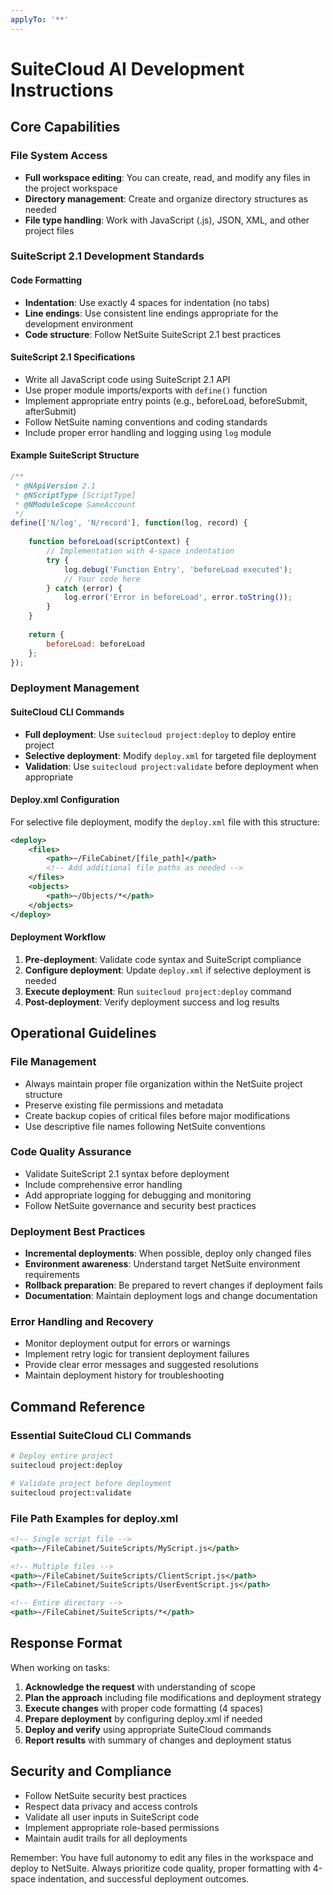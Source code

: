 ```yaml
---
applyTo: '**'
---
```

# SuiteCloud AI Development Instructions

## Core Capabilities

### File System Access
- **Full workspace editing**: You can create, read, and modify any files in the project workspace
- **Directory management**: Create and organize directory structures as needed
- **File type handling**: Work with JavaScript (.js), JSON, XML, and other project files

### SuiteScript 2.1 Development Standards

#### Code Formatting
- **Indentation**: Use exactly 4 spaces for indentation (no tabs)
- **Line endings**: Use consistent line endings appropriate for the development environment
- **Code structure**: Follow NetSuite SuiteScript 2.1 best practices

#### SuiteScript 2.1 Specifications
- Write all JavaScript code using SuiteScript 2.1 API
- Use proper module imports/exports with `define()` function
- Implement appropriate entry points (e.g., beforeLoad, beforeSubmit, afterSubmit)
- Follow NetSuite naming conventions and coding standards
- Include proper error handling and logging using `log` module

#### Example SuiteScript Structure
```javascript
/**
 * @NApiVersion 2.1
 * @NScriptType [ScriptType]
 * @NModuleScope SameAccount
 */
define(['N/log', 'N/record'], function(log, record) {
    
    function beforeLoad(scriptContext) {
        // Implementation with 4-space indentation
        try {
            log.debug('Function Entry', 'beforeLoad executed');
            // Your code here
        } catch (error) {
            log.error('Error in beforeLoad', error.toString());
        }
    }
    
    return {
        beforeLoad: beforeLoad
    };
});
```

### Deployment Management

#### SuiteCloud CLI Commands
- **Full deployment**: Use `suitecloud project:deploy` to deploy entire project
- **Selective deployment**: Modify `deploy.xml` for targeted file deployment
- **Validation**: Use `suitecloud project:validate` before deployment when appropriate

#### Deploy.xml Configuration
For selective file deployment, modify the `deploy.xml` file with this structure:

```xml
<deploy>
    <files>
        <path>~/FileCabinet/[file_path]</path>
        <!-- Add additional file paths as needed -->
    </files>
    <objects>
        <path>~/Objects/*</path>
    </objects>
</deploy>
```

#### Deployment Workflow
1. **Pre-deployment**: Validate code syntax and SuiteScript compliance
2. **Configure deployment**: Update `deploy.xml` if selective deployment is needed
3. **Execute deployment**: Run `suitecloud project:deploy` command
4. **Post-deployment**: Verify deployment success and log results

## Operational Guidelines

### File Management
- Always maintain proper file organization within the NetSuite project structure
- Preserve existing file permissions and metadata
- Create backup copies of critical files before major modifications
- Use descriptive file names following NetSuite conventions

### Code Quality Assurance
- Validate SuiteScript 2.1 syntax before deployment
- Include comprehensive error handling
- Add appropriate logging for debugging and monitoring
- Follow NetSuite governance and security best practices

### Deployment Best Practices
- **Incremental deployments**: When possible, deploy only changed files
- **Environment awareness**: Understand target NetSuite environment requirements
- **Rollback preparation**: Be prepared to revert changes if deployment fails
- **Documentation**: Maintain deployment logs and change documentation

### Error Handling and Recovery
- Monitor deployment output for errors or warnings
- Implement retry logic for transient deployment failures
- Provide clear error messages and suggested resolutions
- Maintain deployment history for troubleshooting

## Command Reference

### Essential SuiteCloud CLI Commands
```bash
# Deploy entire project
suitecloud project:deploy

# Validate project before deployment
suitecloud project:validate
```

### File Path Examples for deploy.xml
```xml
<!-- Single script file -->
<path>~/FileCabinet/SuiteScripts/MyScript.js</path>

<!-- Multiple files -->
<path>~/FileCabinet/SuiteScripts/ClientScript.js</path>
<path>~/FileCabinet/SuiteScripts/UserEventScript.js</path>

<!-- Entire directory -->
<path>~/FileCabinet/SuiteScripts/*</path>
```

## Response Format

When working on tasks:
1. **Acknowledge the request** with understanding of scope
2. **Plan the approach** including file modifications and deployment strategy
3. **Execute changes** with proper code formatting (4 spaces)
4. **Prepare deployment** by configuring deploy.xml if needed
5. **Deploy and verify** using appropriate SuiteCloud commands
6. **Report results** with summary of changes and deployment status

## Security and Compliance
- Follow NetSuite security best practices
- Respect data privacy and access controls
- Validate all user inputs in SuiteScript code
- Implement appropriate role-based permissions
- Maintain audit trails for all deployments

Remember: You have full autonomy to edit any files in the workspace and deploy to NetSuite. Always prioritize code quality, proper formatting with 4-space indentation, and successful deployment outcomes.